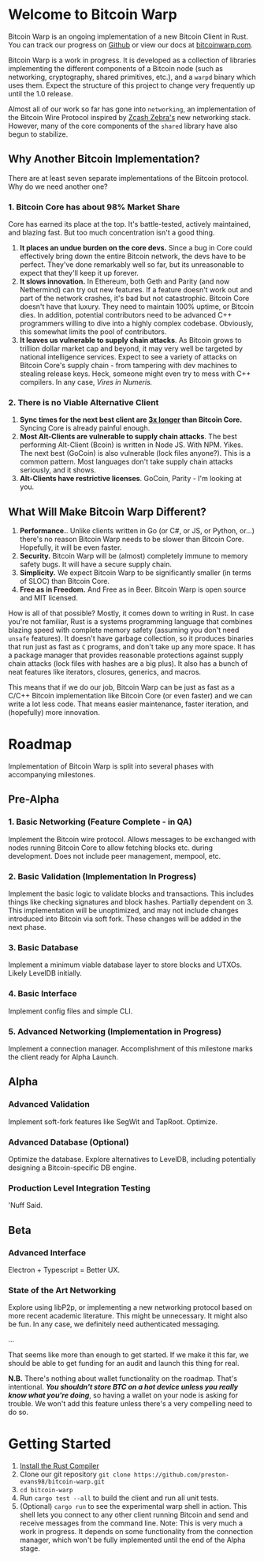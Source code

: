 # Welcome to Bitcoin Warp
Bitcoin Warp is an ongoing implementation of a new Bitcoin Client in Rust. You can track our progress on [Github](https://github.com/preston-evans98/bitcoin-warp) or view our docs at [bitcoinwarp.com](bitcoinwarp.com).

Bitcoin Warp is a work in progress.  It is developed as a collection of 
libraries implementing the different components of a Bitcoin node (such as networking, cryptography, shared primitives, etc.), and a `warpd` binary which uses them. Expect the structure of this project to change very frequently up until the 1.0 release.

Almost all of our work so far has gone into `networking`, an implementation of the Bitcoin Wire Protocol
inspired by [Zcash Zebra's](https://doc.zebra.zfnd.org) new networking stack. However, many of the core components of the `shared` library have also begun to stabilize.
## Why Another Bitcoin Implementation?
There are at least seven separate implementations of the Bitcoin protocol. Why do we need another one?

### 1. Bitcoin Core has about 98% Market Share
Core has earned its place at the top. It's battle-tested, actively maintained, and blazing fast. But too much concentration isn't a good thing. 
1. **It places an undue burden on the core devs.** Since a bug in Core could effectively bring down the entire Bitcoin network, the devs have to be perfect. They've done remarkably well so far, but its unreasonable to expect that they'll keep it up forever. 
1. **It slows innovation.** In Ethereum, both Geth and Parity (and now Nethermind) can try out new features. If a feature doesn't work out and part of the network crashes, it's bad but not catastrophic. Bitcoin Core doesn't have that luxury. They need to maintain 100% uptime, or Bitcoin dies. In addition, potential contributors need to be advanced C++ programmers willing to dive into a highly complex codebase. Obviously, this somewhat limits the pool of contributors.
1. **It leaves us vulnerable to supply chain attacks**. As Bitcoin grows to trillion dollar market cap and beyond, it may very well be targeted by national intelligence services. Expect to see a variety of attacks on Bitcoin Core's supply chain - from tampering with dev machines to stealing release keys. Heck, someone might even try to mess with C++ compilers. In any case, *Vires in Numeris.*

### 2. There is no Viable Alternative Client
1. **Sync times for the next best client are [3x longer](https://blog.lopp.net/bitcoin-node-performance-sync-tests/) than Bitcoin Core.** Syncing Core is already painful enough. 
1. **Most Alt-Clients are vulnerable to supply chain attacks**. The best performing Alt-Client (Bcoin) is written in Node JS. With NPM. Yikes. The next best (GoCoin) is also vulnerable (lock files anyone?). This is a common pattern. Most languages don't take supply chain attacks seriously, and it shows.
1. **Alt-Clients have restrictive licenses**. GoCoin, Parity - I'm looking at you. 

## What Will Make Bitcoin Warp Different?
1. **Performance.**. Unlike clients written in Go (or C#, or JS, or Python, or...) there's no reason Bitcoin Warp needs to be slower than Bitcoin Core. Hopefully, it will be even faster.
1. **Security.** Bitcoin Warp will be (almost) completely immune to memory safety bugs. It will have a secure supply chain. 
1. **Simplicity.** We expect Bitcoin Warp to be significantly smaller (in terms of SLOC) than Bitcoin Core. 
1. **Free as in Freedom.** And Free as in Beer. Bitcoin Warp is open source and MIT licensed.

How is all of that possible? Mostly, it comes down to writing in Rust.  In case you're not familiar, Rust is a systems programming language that combines blazing speed with complete memory safety (assuming you don't need `unsafe` features). It doesn't have garbage collection, so it produces binaries that run just as fast as `C` programs, and don't take up any more space.  It has a package manager that provides reasonable protections against supply chain attacks (lock files with hashes are a big plus). It also has a bunch of neat features like iterators, closures, generics, and macros. 

This means that if we do our job, Bitcoin Warp can be just as fast as a C/C++ Bitcoin implementation like Bitcoin Core (or even faster) and we can write a lot less code. That means easier maintenance, faster iteration, and (hopefully) more innovation.

# Roadmap 
Implementation of Bitcoin Warp is split into several phases with accompanying milestones. 

## Pre-Alpha

### 1. Basic Networking (Feature Complete - in QA)
Implement the Bitcoin wire protocol. Allows messages to be exchanged with nodes running Bitcoin Core to allow fetching blocks etc. during development. Does not include peer management, mempool, etc. 
### 2. Basic Validation (Implementation In Progress)
Implement the basic logic to validate blocks and transactions. This includes things like checking signatures and block hashes. Partially dependent on 3. This implementation will be unoptimized, and may not include changes introduced into Bitcoin via soft fork. These changes will be added in the next phase. 
### 3. Basic Database
Implement a minimum viable database layer to store blocks and UTXOs. Likely LevelDB initially. 
### 4. Basic Interface
Implement config files and simple CLI. 
### 5. Advanced Networking (Implementation in Progress)
Implement a connection manager. Accomplishment of this milestone marks the client ready for Alpha Launch.


## Alpha
### Advanced Validation
Implement soft-fork features like SegWit and TapRoot. Optimize. 

### Advanced Database (Optional)
Optimize the database. Explore alternatives to LevelDB, including potentially designing a Bitcoin-specific DB engine. 

### Production Level Integration Testing
'Nuff Said. 

## Beta
### Advanced Interface
Electron + Typescript = Better UX. 

### State of the Art Networking
Explore using libP2p, or implementing a new networking protocol based on more recent academic literature. This might be unnecessary. It might also be fun. In any case, we definitely need authenticated messaging.

...

That seems like more than enough to get started. If we make it this far, we should be able to get funding for an audit and launch this thing for real. 


**N.B.** There's nothing about wallet functionality on the roadmap. That's intentional. ***You shouldn't store BTC on a hot device unless you really know what you're doing***, so having a wallet on your node is asking for trouble. We won't add this feature unless there's a very compelling need to do so. 

# Getting Started
1. [Install the Rust Compiler](https://www.rust-lang.org/tools/install)
1. Clone our git repository `git clone https://github.com/preston-evans98/bitcoin-warp.git`
1. `cd bitcoin-warp`
1. Run `cargo test --all` to build the client and run all unit tests. 
1. (Optional) `cargo run` to see the experimental warp shell in action. This shell lets you connect to any other client running Bitcoin and send and receive messages from the command line. Note: This is very much a work in progress. It depends on some functionality from the connection manager, which won't be fully implemented until the end of the Alpha stage. 
